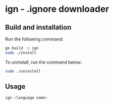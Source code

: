 # ign - .ignore downloader

## Build and installation

Run the following command:

```bash
go build -o ign
sudo ./install
```

To uninstall, run the command below:

```bash
sudo ./uninstall
```

## Usage

```bash
ign <language name>
```
